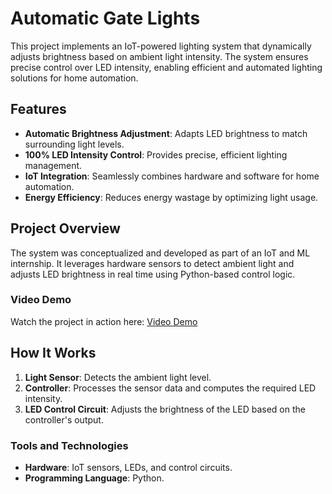 # Automatic Gate Lights

This project implements an IoT-powered lighting system that dynamically adjusts brightness based on ambient light intensity. The system ensures precise control over LED intensity, enabling efficient and automated lighting solutions for home automation.

## Features
- **Automatic Brightness Adjustment**: Adapts LED brightness to match surrounding light levels.
- **100% LED Intensity Control**: Provides precise, efficient lighting management.
- **IoT Integration**: Seamlessly combines hardware and software for home automation.
- **Energy Efficiency**: Reduces energy wastage by optimizing light usage.

## Project Overview
The system was conceptualized and developed as part of an IoT and ML internship. It leverages hardware sensors to detect ambient light and adjusts LED brightness in real time using Python-based control logic.

### Video Demo
Watch the project in action here: [Video Demo](https://www.youtube.com/shorts/GKN4U7qEOkI)

## How It Works
1. **Light Sensor**: Detects the ambient light level.
2. **Controller**: Processes the sensor data and computes the required LED intensity.
3. **LED Control Circuit**: Adjusts the brightness of the LED based on the controller's output.

### Tools and Technologies
- **Hardware**: IoT sensors, LEDs, and control circuits.
- **Programming Language**: Python.

